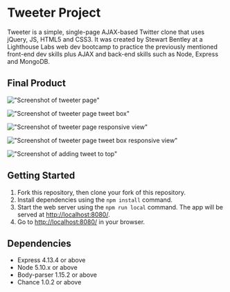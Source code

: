 # Tweeter Project

Tweeter is a simple, single-page AJAX-based Twitter clone that uses jQuery, JS, HTML5 and CSS3.  It was created by Stewart Bentley at a Lighthouse Labs web dev bootcamp to practice the previously mentioned front-end dev skills plus AJAX and back-end skills such as Node, Express and MongoDB.

## Final Product

!["Screenshot of tweeter page"](#)

!["Screenshot of tweeter page tweet box"](#)

!["Screenshot of tweeter page responsive view"](#)

!["Screenshot of tweeter page tweet box responsive view"](#)

!["Screenshot of adding tweet to top"](#)

## Getting Started

1. Fork this repository, then clone your fork of this repository.
2. Install dependencies using the `npm install` command.
3. Start the web server using the `npm run local` command. The app will be served at <http://localhost:8080/>.
4. Go to <http://localhost:8080/> in your browser.

## Dependencies

- Express 4.13.4 or above
- Node 5.10.x or above
- Body-parser 1.15.2 or above
- Chance 1.0.2 or above